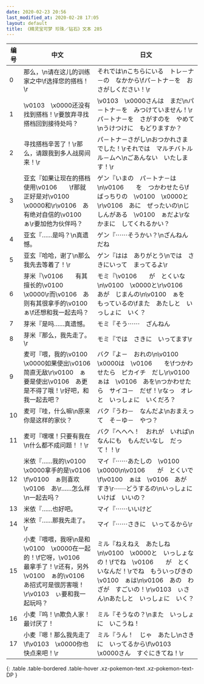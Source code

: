 ```yaml
---
date: 2020-02-23 20:56
last_modified_at: 2020-02-28 17:05
layout: default
title: 《精灵宝可梦 珍珠／钻石》文本 285
---
```

| 编号 | 中文 | 日文 |
| ---- | ---- | ---- |
| 0 | 那么，\n请在这儿的训练家之中\f选择您的搭档！\r | それでは\nこちらにいる　トレ－ナ－の　なかから\fパ－トナ－を　おさがしください！\r |
| 1 | \v0103　\x0000还没有找到搭档！\r要放弃寻找搭档回到接待处吗？ | \v0103　\x0000さんは　まだ\nパ－トナ－を　みつけていません！\rパ－トナ－を　さがすのを　やめて\nうけつけに　もどりますか？ |
| 2 | 寻找搭档辛苦了！\r那么，请跟我到多人战房间来！\r | パ－トナ－さがし\nおつかれさま　でした！\rそれでは　マルチバトルル－ムへ\nごあんない　いたします！\r |
| 3 | 亚玄『如果让现在的搭档使用\v0106　　\f那就正好是对\v0100　\x0000和\r\v0106　あ有绝对自信的\v0100　ぁ\r要加他为伙伴吗？ | ゲン『いまの　パ－トナ－は\n\v0106　　を　つかわせたら\fばっちりの　\v0100　\x0000と\r\v0106　あに　ぜったいの\nじしんがある　\v0100　ぁだよ\rなかまに　してくれるかい？ |
| 4 | 亚玄『……是吗？\n真遗憾。 | ゲン『⋯⋯そうかい？\nざんねん　だね |
| 5 | 亚玄『哈哈，谢了\n那么我先去等着了！\r | ゲン『はは　ありがとう\nでは　さきにいって　まってるよ\r |
| 6 | 芽米『\v0106　　有其擅长的\v0100　\x0000\r而\v0106　あ则有其很拿手的\v0100　ぁ\f还想和我一起去吗？ | モミ『\v0106　　が　とくいな\n\v0100　\x0000と\r\v0106　あが　じまんの\n\v0100　ぁを　もっているの\fまた　あたしと　いっしょに　いく？ |
| 7 | 芽米『是吗……真遗憾。 | モミ『そう⋯⋯　ざんねん |
| 8 | 芽米『那么，我先走了。\r | モミ『では　さきに　いってます\r |
| 9 | 麦可『喂，我的\v0100　\x0000如果使出\v0106　　简直无敌\r\v0100　ぁ要是使出\v0106　あ更是不得了哦！\r好吧，和我一起去吧？ | バク『よ－　おれの\n\v0100　\x0000は　\v0106　　を\fつかわせたら　ピカイチ　だし\r\v0100　ぁは　\v0106　あを\nつかわせたら　サイコ－　だぜ！\rなっ　オレと　いっしょに　いくだろ？ |
| 10 | 麦可『哇，什么嘛\n原来你是这样的家伙？ | バク『うわ－　なんだよ\nおまえって　そ－ゆ－　やつ？ |
| 11 | 麦可『嘿嘿！只要有我在\n什么都不成问题！！\r | バク『へへへ！　おれが　いれば\nなんにも　もんだいなし　だって！！\r |
| 12 | 米依『……我的\v0100　\x0000拿手的是\v0106　　\f\v0100　ぁ则喜欢\v0106　あ\r……怎么样\n一起去吗？ | マイ『⋯⋯あたしの　\v0100　\x0000\n\v0106　　が　とくいで\f\v0100　ぁは　\v0106　あが　すき\r⋯⋯どうするの\nいっしょに　いけば　いいの？ |
| 13 | 米依『……也好吧。 | マイ『⋯⋯いいけど |
| 14 | 米依『……那我先走了。\r | マイ『⋯⋯さきに　いってるから\r |
| 15 | 小麦『喂喂，我呀\n是和\v0100　\x0000在一起的！\f它呀，\v0106　　最拿手了！\r还有，另外\v0100　ぁ的\v0106　あ招式可是很厉害哦！\r\v0103　ぃ要和我一起玩吗？ | ミル『ねえねえ　あたしね\n\v0100　\x0000と　いっしょなの！\fでね　\v0106　　が　とくいなんだ！\rでね　もういっぴきの　\v0100　ぁは\n\v0106　あの　わざが　すごいの！\r\v0103　ぃさん\nあたしと　いっしょに　いく？ |
| 16 | 小麦『呜！\n欺负人家！最讨厌了！ | ミル『そうなの？\nまた　いっしょに　いこうね！ |
| 17 | 小麦『嗯！那么我先走了\f\v0103　\x0000你也快点来吧！\r | ミル『うん！　じゃ　あたし\nさきに　いってるから\f\v0103　\x0000さん　すぐにきてね！\r |
{: .table .table-bordered .table-hover .xz-pokemon-text .xz-pokemon-text-DP }